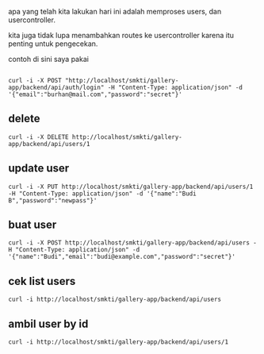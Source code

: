 apa yang telah kita lakukan hari ini adalah memproses users, dan usercontroller.

kita juga tidak lupa menambahkan routes ke usercontroller karena itu penting untuk pengecekan.

contoh di sini saya pakai 

```curl

curl -i -X POST "http://localhost/smkti/gallery-app/backend/api/auth/login" -H "Content-Type: application/json" -d '{"email":"burhan@mail.com","password":"secret"}'

```

## delete
```curl 
curl -i -X DELETE http://localhost/smkti/gallery-app/backend/api/users/1
```

## update user
```curl
curl -i -X PUT http://localhost/smkti/gallery-app/backend/api/users/1 -H "Content-Type: application/json" -d '{"name":"Budi B","password":"newpass"}'
```

## buat user
```curl
curl -i -X POST http://localhost/smkti/gallery-app/backend/api/users -H "Content-Type: application/json" -d '{"name":"Budi","email":"budi@example.com","password":"secret"}'
```

## cek list users
```curl
curl -i http://localhost/smkti/gallery-app/backend/api/users
```

## ambil user by id
```curl
curl -i http://localhost/smkti/gallery-app/backend/api/users/1
```